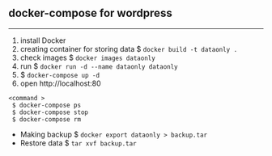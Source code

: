 ## docker-compose for wordpress
--------------------

1. install Docker
2. creating container for storing data  $ `docker build -t dataonly .`
3. check images  $ `docker images dataonly`
4. run  $ `docker run -d --name dataonly dataonly`
5.  $ `docker-compose up -d`
6. open http://localhost:80

```
<command >
 $ docker-compose ps
 $ docker-compose stop 
 $ docker-compose rm
```

* Making backup  $ `docker export dataonly > backup.tar`
* Restore data   $ `tar xvf backup.tar`
